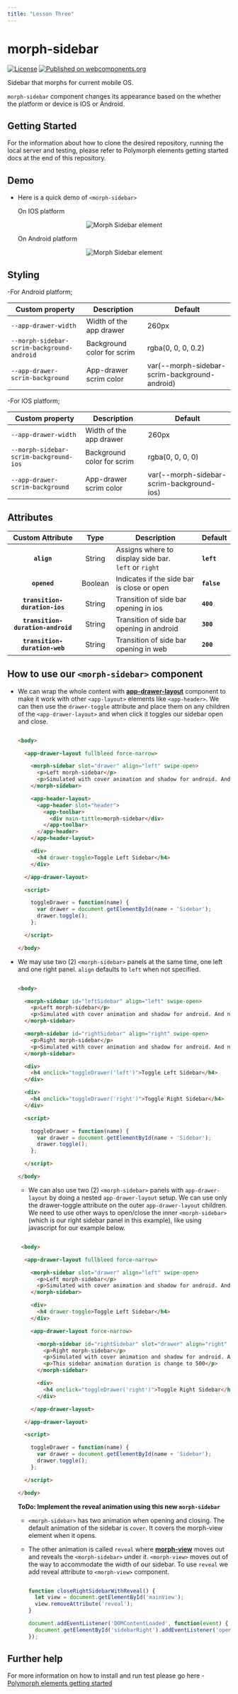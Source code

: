 ```yaml
---
title: "Lesson Three"
---
```


# morph-sidebar

[![License](https://img.shields.io/badge/License-Apache%202.0-blue.svg)](https://opensource.org/licenses/Apache-2.0) [![Published on webcomponents.org](https://img.shields.io/badge/webcomponents.org-published-blue.svg)](https://www.webcomponents.org/element/PolymerElements/paper-progress)

Sidebar that morphs for current mobile OS.

`morph-sidebar` component changes its appearance based on the whether the platform or device is IOS or Android.

## Getting Started

For the information about how to clone the desired repository, running the local server and testing, please refer to Polymorph elements getting started docs at the end of this repository.

## Demo

- Here is a quick demo of `<morph-sidebar>`

  <p>On IOS platform</p>

  <p align="center">
    <img src="demo-images/demo-ios.gif" alt="Morph Sidebar element" />
  </p>

  <p>On Android platform</p>

  <p align="center">
    <img src="demo-images/demo-android.gif" alt="Morph Sidebar element" />
  </p>

## Styling

  -For Android platform;

  Custom property                  | Description                            | Default
  ---------------------------------|----------------------------------------|--------------------
  `--app-drawer-width`             | Width of the app drawer                | 260px
  `--morph-sidebar-scrim-background-android`  | Background color for scrim  | rgba(0, 0, 0, 0.2)
  `--app-drawer-scrim-background`       | App-drawer scrim color        | var(--morph-sidebar-scrim-background-android)

  -For IOS platform;

  Custom property                  | Description                            | Default
  ---------------------------------|----------------------------------------|--------------------
  `--app-drawer-width`             | Width of the app drawer                | 260px
  `--morph-sidebar-scrim-background-ios`  | Background color for scrim  | rgba(0, 0, 0, 0)
  `--app-drawer-scrim-background`       | App-drawer scrim color        | var(--morph-sidebar-scrim-background-ios)

## Attributes

  | Custom Attribute |   Type  | Description                                                                                                                      | Default     |
  |:----------------:|:-------:|----------------------------------------------------------------------------------------------------------------------------------|-------------|
  |  **`align`**  | String  | Assigns where to display side bar.<br> `left` or `right`| **`left`**  |
  |    **`opened`**   | Boolean | Indicates if the side bar is close or open | **`false`**      |
  |  **`transition-duration-ios`**  | String  | Transition of side bar opening in ios | **`400`**  |
  |    **`transition-duration-android`**   | String | Transition of side bar opening in android | **`300`**  |  
  |    **`transition-duration-web`**   | String | Transition of side bar opening in web | **`200`**  |   

## How to use our **`<morph-sidebar>`** component

- We can wrap the whole content with [**app-drawer-layout**][app-drawer-layout] component to make it work with other `<app-layout>` elements like `<app-header>`. We can then use the `drawer-toggle` attribute and place them on any children of the `<app-drawer-layout>` and when click it toggles our sidebar open and close.

    ```html

    <body>

      <app-drawer-layout fullbleed force-narrow>

        <morph-sidebar slot="drawer" align="left" swipe-open>
          <p>Left morph-sidebar</p>
          <p>Simulated with cover animation and shadow for android. And no shadow if iOS.</p>
        </morph-sidebar>

        <app-header-layout>
          <app-header slot="header">
            <app-toolbar>
              <div main-tittle>morph-sidebar</div>
            </app-toolbar>
          </app-header>
        </app-header-layout>

        <div>
          <h4 drawer-toggle>Toggle Left Sidebar</h4>
        </div>

      </app-drawer-layout>

      <script>

        toggleDrawer = function(name) {
          var drawer = document.getElementById(name + 'Sidebar');
          drawer.toggle();
        };

      </script>

    </body>

    ```

- We may use two (2) `<morph-sidebar>` panels at the same time, one left and one right panel. `align` defaults to `left` when not specified.

    ```html

    <body>

      <morph-sidebar id="leftSidebar" align="left" swipe-open>
        <p>Left morph-sidebar</p>
        <p>Simulated with cover animation and shadow for android. And no shadow if iOS.</p>
      </morph-sidebar>

      <morph-sidebar id="rightSidebar" align="right" swipe-open>
        <p>Right morph-sidebar</p>
        <p>Simulated with cover animation and shadow for android. And no shadow if iOS.</p>
      </morph-sidebar>

      <div>
        <h4 onclick="toggleDrawer('left')">Toggle Left Sidebar</h4>
      </div>

      <div>
        <h4 onclick="toggleDrawer('right')">Toggle Right Sidebar</h4>
      </div>

      <script>

        toggleDrawer = function(name) {
          var drawer = document.getElementById(name + 'Sidebar');
          drawer.toggle();
        };

      </script>

    </body>

    ```

  - We can also use two (2) `<morph-sidebar>` panels with `app-drawer-layout` by doing a nested `app-drawer-layout` setup. We can use only the drawer-toggle attribute on the outer `app-drawer-layout` children. We need to use other ways to open/close the inner `<morph-sidebar>` (which is our right sidebar panel in this example), like using javascript for our example below.

  ```html

   <body>

    <app-drawer-layout fullbleed force-narrow>

      <morph-sidebar slot="drawer" align="left" swipe-open>
        <p>Left morph-sidebar</p>
        <p>Simulated with cover animation and shadow for android. And no shadow if iOS.</p>
      </morph-sidebar>

      <div>
        <h4 drawer-toggle>Toggle Left Sidebar</h4>
      </div>

      <app-drawer-layout force-narrow>

        <morph-sidebar id="rightSidebar" slot="drawer" align="right" swipe-open transition-duration-ios="500">
          <p>Right morph-sidebar</p>
          <p>Simulated with cover animation and shadow for android. And no shadow if iOS.</p>
          <p>This sidebar animation duration is change to 500</p>
        </morph-sidebar>

        <div>
          <h4 onclick="toggleDrawer('right')">Toggle Right Sidebar</h2>
        </div>

      </app-drawer-layout>

    </app-drawer-layout>

    <script>

      toggleDrawer = function(name) {
        var drawer = document.getElementById(name + 'Sidebar');
        drawer.toggle();
      };

    </script>

  </body>

  ```

  **ToDo: Implement the reveal animation using this new `morph-sidebar`**

  - `<morph-sidebar>` has two animation when opening and closing. The default animation of the sidebar is `cover`. It covers the morph-view element when it opens.

  - The other animation is called `reveal` where [**morph-view**][Morph View] moves out and reveals the `<morph-sidebar>` under it. `<morph-view>` moves out of the way to accommodate the width of our sidebar. To use `reveal` we add reveal attribute to `<morph-view>` component.

    ```javascript

    function closeRightSidebarWithReveal() {
      let view = document.getElementById('mainView');
      view.removeAttribute('reveal');
    }

    document.addEventListener('DOMContentLoaded', function(event) {
      document.getElementById('sidebarRight').addEventListener('open-changed', closeRightSidebarWithReveal);
    });

    ```

[Morph View]: https://github.com/moduware/morph-view

[app-drawer-layout]: https://github.com/PolymerElements/app-layout/tree/master/app-drawer-layout

## Further help

For more information on how to install and run test please go here - [Polymorph elements getting started]

[Polymorph elements getting started]: https://github.com/moduware/polymorph-components/blob/master/INFO.md

